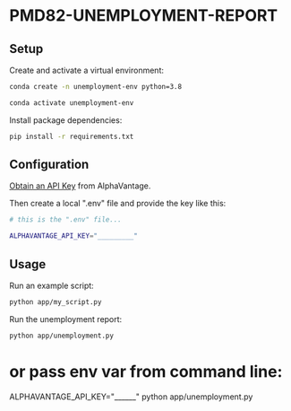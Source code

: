 # PMD82-UNEMPLOYMENT-REPORT

## Setup

Create and activate a virtual environment:

```sh
conda create -n unemployment-env python=3.8

conda activate unemployment-env
```

Install package dependencies:

```sh
pip install -r requirements.txt
```

## Configuration


[Obtain an API Key](https://www.alphavantage.co/support/#api-key) from AlphaVantage.

Then create a local ".env" file and provide the key like this:

```sh
# this is the ".env" file...

ALPHAVANTAGE_API_KEY="_________"
```

## Usage

Run an example script:
```sh
python app/my_script.py
```

Run the unemployment report:
```sh
python app/unemployment.py
```
# or pass env var from command line:
ALPHAVANTAGE_API_KEY="______" python app/unemployment.py
```
